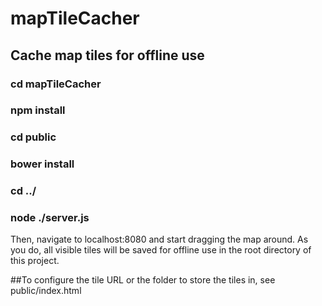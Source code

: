 # mapTileCacher
## Cache map tiles for offline use

### cd mapTileCacher
### npm install
### cd public
### bower install
### cd ../
### node ./server.js

Then, navigate to localhost:8080 and start dragging the map around. As you do, all visible tiles will be saved for offline use in the root directory of this project.

##To configure the tile URL or the folder to store the tiles in, see public/index.html
